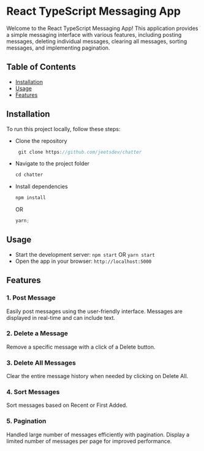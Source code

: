 # React TypeScript Messaging App

Welcome to the React TypeScript Messaging App! This application provides a simple messaging interface with various features, including posting messages, deleting individual messages, clearing all messages, sorting messages, and implementing pagination.

## Table of Contents

- [Installation](#installation)
- [Usage](#usage)
- [Features](#features)

## Installation

To run this project locally, follow these steps:

- Clone the repository

    ```js
     git clone https://github.com/jeetsdev/chatter
    ```

- Navigate to the project folder
    ```js
    cd chatter
    ```
- Install dependencies
    ```js
    npm install
    ```
    OR
    ```js
    yarn;
    ```

## Usage

- Start the development server: `npm start` OR `yarn start`
- Open the app in your browser: `http://localhost:5000`

## Features

### 1. Post Message

Easily post messages using the user-friendly interface. Messages are displayed in real-time and can include text.

### 2. Delete a Message

Remove a specific message with a click of a Delete button.

### 3. Delete All Messages

Clear the entire message history when needed by clicking on Delete All.

### 4. Sort Messages

Sort messages based on Recent or First Added.

### 5. Pagination

Handled large number of messages efficiently with pagination. Display a limited number of messages per page for improved performance.
